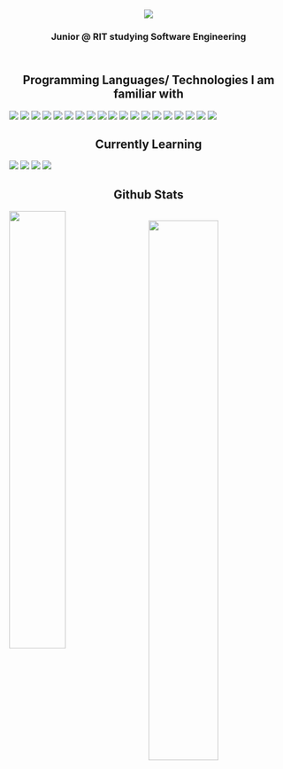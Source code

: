 

<header>
    <h1 align="center"><img src="https://readme-typing-svg.demolab.com?duration=3500&color=9370DB&center=true&vCenter=true&lines=Hi+I+am+Ivan+Lin;My+interests+are+in....;Software+Engineering+%f0%9f%92%bb;Production+Engineering+%f0%9f%93%b0;and+Silicon+Engineering+%f0%9f%92%a0+" /></h1>
    <h3 align="center">Junior @ RIT studying Software Engineering</h3>
</header>
  
<section id="Programming Languages/Frameworks I'm proficient in">
    <h2 align= "center"> Programming Languages/ Technologies I am familiar with </h2>
    <img src="https://img.shields.io/badge/Python-FFD43B?style=for-the-badge&logo=python&logoColor=blue">
    <img src="https://img.shields.io/badge/HTML5-E34F26?style=for-the-badge&logo=html5&logoColor=white">
    <img src="https://img.shields.io/badge/CSS3-1572B6?style=for-the-badge&logo=css3&logoColor=white">
    <img src="https://img.shields.io/badge/JavaScript-323330?style=for-the-badge&logo=javascript&logoColor=F7DF1E">
    <img src="https://img.shields.io/badge/C%2B%2B-00599C?style=for-the-badge&logo=c%2B%2B&logoColor=white">
    <img src="https://img.shields.io/badge/TypeScript-007ACC?style=for-the-badge&logo=typescript&logoColor=white">
    <img src="https://img.shields.io/badge/React-20232A?style=for-the-badge&logo=react&logoColor=61DAFB">
    <img src="https://img.shields.io/badge/Angular-DD0031?style=for-the-badge&logo=angular&logoColor=white">
    <img src="https://img.shields.io/badge/Java-ED8B00?style=for-the-badge&logo=java&logoColor=white">
    <img src="https://img.shields.io/badge/C-00599C?style=for-the-badge&logo=c&logoColor=white">
    <img src="https://img.shields.io/badge/PostgreSQL-316192?style=for-the-badge&logo=postgresql&logoColor=white">
    <img src="https://img.shields.io/badge/MySQL-00000F?style=for-the-badge&logo=mysql&logoColor=white">
    <img src="https://img.shields.io/badge/Google_Cloud-4285F4?style=for-the-badge&logo=google-cloud&logoColor=white">
    <img src="https://img.shields.io/badge/PySpark-white?style=for-the-badge&logo=apache-spark&logoColor=orange">
  <img src="https://img.shields.io/badge/Node.js-339933?style=for-the-badge&logo=nodedotjs&logoColor=white">
  <img src="https://img.shields.io/badge/Flask-000000?style=for-the-badge&logo=flask&logoColor=white">
  <img src="https://img.shields.io/badge/Spring_Boot-F2F4F9?style=for-the-badge&logo=spring-boot">
  <img src="https://img.shields.io/badge/Amazon_AWS-FF9900?style=for-the-badge&logo=amazonaws&logoColor=white">
  <img src="![Google Cloud](https://img.shields.io/badge/GoogleCloud-%234285F4.svg?style=for-the-badge&logo=google-cloud&logoColor=white">

</section>
  
<section id='future'>
  <h2 align='center'> Currently Learning </h2>
  <img src="https://img.shields.io/badge/Django-092E20?style=for-the-badge&logo=django&logoColor=green">
  <img src="https://img.shields.io/badge/Selenium-43B02A?style=for-the-badge&logo=Selenium&logoColor=white">
  <img src="https://img.shields.io/badge/Vue.js-35495E?style=for-the-badge&logo=vuedotjs&logoColor=4FC08D">
  <img src="https://img.shields.io/badge/Azure_DevOps-0078D7?style=for-the-badge&logo=azure-devops&logoColor=white"
  

    
</section>

<!-- Github Statistics -->
<section id="Github_Statistics">
    <h2 align='center' >Github Stats</h2>
    <img align="left" width=45% src="https://github-readme-stats.vercel.app/api/top-langs/?username=Axtomaton&layout=compact&theme=dark&hide_border=true" /></a><br />
    <img align="right" width=50%  src="https://github-readme-stats.vercel.app/api?username=Axtomaton&show_icons=true&count_prive=true&theme=dark&hide_border=true" /></a><br />

</section>
